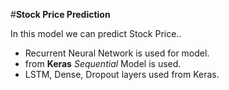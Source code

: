 #**Stock Price Prediction**

In this model we can predict Stock Price..    

- Recurrent Neural Network is used for model.  
- from **Keras** _Sequential_ Model is used.  
- LSTM, Dense, Dropout layers used from Keras.  

 
